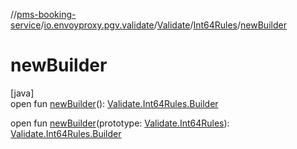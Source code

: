 //[pms-booking-service](../../../../index.md)/[io.envoyproxy.pgv.validate](../../index.md)/[Validate](../index.md)/[Int64Rules](index.md)/[newBuilder](new-builder.md)

# newBuilder

[java]\
open fun [newBuilder](new-builder.md)(): [Validate.Int64Rules.Builder](-builder/index.md)

open fun [newBuilder](new-builder.md)(prototype: [Validate.Int64Rules](index.md)): [Validate.Int64Rules.Builder](-builder/index.md)